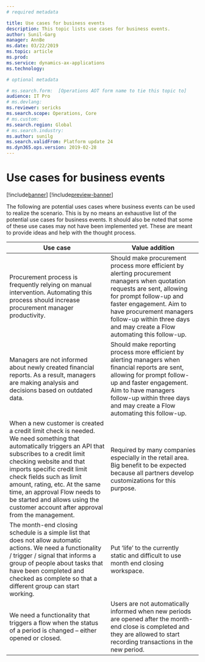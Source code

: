 ```yaml
---
# required metadata

title: Use cases for business events
description: This topic lists use cases for business events.
author: Sunil-Garg
manager: AnnBe
ms.date: 03/22/2019
ms.topic: article
ms.prod: 
ms.service: dynamics-ax-applications
ms.technology: 

# optional metadata

# ms.search.form:  [Operations AOT form name to tie this topic to]
audience: IT Pro
# ms.devlang: 
ms.reviewer: sericks
ms.search.scope: Operations, Core
# ms.custom: 
ms.search.region: Global
# ms.search.industry: 
ms.author: sunilg
ms.search.validFrom: Platform update 24
ms.dyn365.ops.version: 2019-02-28
---
```


# Use cases for business events

[!include[banner](../includes/banner.md)]
[!include[preview-banner](../includes/preview-banner.md)]

The following are potential uses cases where business events can be used to realize the scenario. This is by no means an exhaustive list of the potential use cases for business events. It should also be noted that some of these use cases may not have been implemented yet. These are meant to provide ideas and help with the thought process.

| **Use case**                                                                                                                                                                                                                                                                                                                                                                                   | **Value addition**                                                                                                                                                                                                                                                                   |
|------------------------------------------------------------------------------------------------------------------------------------------------------------------------------------------------------------------------------------------------------------------------------------------------------------------------------------------------------------------------------------------------|--------------------------------------------------------------------------------------------------------------------------------------------------------------------------------------------------------------------------------------------------------------------------------------|
| Procurement process is frequently relying on manual intervention. Automating this process should increase procurement manager productivity.                                                                                                                                                                                                                                                    | Should make procurement process more efficient by alerting procurement managers when quotation requests are sent, allowing for prompt follow-up and faster engagement. Aim to have procurement managers follow-up within three days and may create a Flow automating this follow-up. |
| Managers are not informed about newly created financial reports. As a result, managers are making analysis and decisions based on outdated data.                                                                                                                                                                                                                                               | Should make reporting process more efficient by alerting managers when financial reports are sent, allowing for prompt follow-up and faster engagement. Aim to have managers follow-up within three days and may create a Flow automating this follow-up.                            |
| When a new customer is created a credit limit check is needed. We need something that automatically triggers an API that subscribes to a credit limit checking website and that imports specific credit limit check fields such as limit amount, rating, etc. At the same time, an approval Flow needs to be started and allows using the customer account after approval from the management. | Required by many companies especially in the retail area. Big benefit to be expected because all partners develop customizations for this purpose.                                                                                                                                   |
| The month-end closing schedule is a simple list that does not allow automatic actions. We need a functionality / trigger / signal that informs a group of people about tasks that have been completed and checked as complete so that a different group can start working.                                                                                                                     | Put ‘life’ to the currently static and difficult to use month end closing workspace.                                                                                                                                                                                                 |
| We need a functionality that triggers a flow when the status of a period is changed – either opened or closed.                                                                                                                                                                                                                                                                                 | Users are not automatically informed when new periods are opened after the month-end close is completed and they are allowed to start recording transactions in the new period.                                                                                                      |

